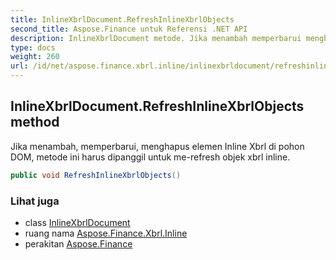 ```yaml
---
title: InlineXbrlDocument.RefreshInlineXbrlObjects
second_title: Aspose.Finance untuk Referensi .NET API
description: InlineXbrlDocument metode. Jika menambah memperbarui menghapus elemen Inline Xbrl di pohon DOM metode ini harus dipanggil untuk merefresh objek xbrl inline.
type: docs
weight: 260
url: /id/net/aspose.finance.xbrl.inline/inlinexbrldocument/refreshinlinexbrlobjects/
---
```

## InlineXbrlDocument.RefreshInlineXbrlObjects method

Jika menambah, memperbarui, menghapus elemen Inline Xbrl di pohon DOM, metode ini harus dipanggil untuk me-refresh objek xbrl inline.

```csharp
public void RefreshInlineXbrlObjects()
```

### Lihat juga

* class [InlineXbrlDocument](../)
* ruang nama [Aspose.Finance.Xbrl.Inline](../../inlinexbrldocument/)
* perakitan [Aspose.Finance](../../../)


